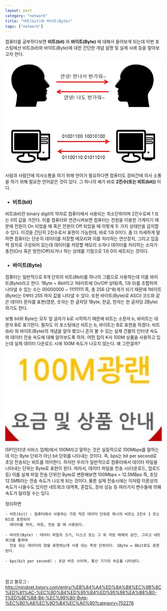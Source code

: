 ```yaml
---
layout: post
category: "network"
title: "비트(bit)와 바이트(Byte)"
tags: ["network"]
---
```

컴퓨터를 공부하다보면 **비트(bit)** 와 **바이트(Byte)** 에 대해서 들어보게 되는데 이번 포스팅에선 비트(bit)와 바이트(Byte)에 대한 간단한 개념 설명 및 실제 사례 등을 알아보고자 한다.

<img src="https://github.com/P00HP00H/P00HP00H.github.io/blob/master/img/network/2.JPG?raw=true" width="750px">

사람과 사람간에 의사소통을 하기 위해 언어가 필요하다면 컴퓨터도 장비간에 의사 소통을 하기 위해 필요한 언어같은 것이 있다. 그 하나의 예가 바로 **2진수(또는 비트(bit))** 이다.<br>


- <h3>비트(bit)</h3>

비트(bit)란 binary digit의 약자로 컴퓨터에서 사용되는 최소단위이며 2진수로써 1 또는 0의 값을 가진다. 이를 컴퓨터와 연관시켜보면 컴퓨터는 전원을 이용한 기계이기 때문에 전원이 On 되었을 때 혹은 전원이 Off 되었을 때 이렇게 두 가지 상태만을 감지할 수 있다. 이것을 간단히 2진수로서 표현이 가능한데, 바로 1과 0이다. 좀 더 자세하게 말하면 컴퓨터는 단순히 데이터를 저장할 메모리와 이를 처리하는 연산장치, 그리고 입출력 장치로 구성되어 있는데 데이터를 저장할 메모리 소자나 데이터를 처리하는 소자가 충전(On) 혹은 방전(Off)되거나 하는 상태를 기점으로 1과 0이 세트되는 것이다. <br>

- <h3>바이트(Byte)</h3>

컴퓨터는 일반적으로 8개 단위의 비트(8bit)를 하나의 그룹으로 사용하는데 이를 바이트(Byte)라고 한다. 1Byte = 8bit이고 1바이트에 On/Off 상태(즉, 1과 0)를 조합하여 나타낼 수 있는 수는 00000000 ~ 11111111 즉, 총 256 (2^8)개가 되기 때문에 1바이트(Byte)는 0부터 255 까지 값을 나타낼 수 있다. 또한 바이트(Byte)로 ASCII 코드와 같은 데이터 문자를 표현(영문, 숫자는 한 글자당 1Byte, 한글, 한자는 한 글자당 2Byte)하기도 한다.



보통 bit와 Byte는 모두 앞 글자가 b로 시작하기 때문에 비트는 소문자 b, 바이트는 대문자 B로 표기한다. 필자도 이 포스팅에선 비트는 b, 바이트는 B로 표현을 하겠다. 비트(bit) 와 바이트(Byte)의 개념을 알아 봤으니 흔히 볼 수 있는 실제 건물의 인터넷 속도와 데이터 전송 속도에 대해 알아보도록 하자. 어떤 집이 K사 100M 상품을 사용하고 있는데 실제 데이터 다운로드 시에 100M 속도가 나오지 않는다. 왜 그런걸까? 

<img src="https://github.com/P00HP00H/P00HP00H.github.io/blob/master/img/network/1.JPG?raw=true" width="750px">

ISP(인터넷 서비스 업체)에서 100M라고 말하는 것은 실질적으로 100Mbps를 말하는데 이는 Byte 단위가 아닌 bit 단위를 나타내는 것이다. 즉, bps는 bit per second로 초당 전송되는 비트를 의미한다. 하지만 우리가 일반적으로 컴퓨터에서 데이터 파일을 나타내는 단위는 Byte로 표현이 된다. 따라서, 데이터 파일을 전송 시(다운로드, 업로드 등) 이를 실제 파일 전송 단위인 Byte로 변환해보면 100Mbps = 12.5MBps 즉, 초당 12.5MB라는 전송 속도가 나오게 되는 것이다. 물론 실제 전송시에는 이처럼 이론상의 속도가 나올수도 있지만 네트워크 대역폭, 혼잡도, 장비 성능 등 여러가지 변수들에 의해 속도가 달라질 수는 있다.<br>


정리하면

```
- 비트(bit) : 컴퓨터에서 사용하는 가장 작은 데이터 단위로 하나의 비트는 2진수 1 또는 0으로 표현되어
  데이터를 처리, 저장, 전송 할 때 사용된다.
  
- 바이트(Byte) : 데이터 파일의 크기, 디스크 또는 그 외 저장 매체의 공간, 그리고 네트워크를 통하여 
  전송 되는 데이터의 양을 표현하는데 사용 되는 측정 단위이다. 1Byte = 8bit로도 표현된다.
  
- bps(bit per second) : 초당 비트 수이며, 통신 기기의 속도를 나타낸다.
```

<br><br>
참고 블로그 : http://mindnet.tistory.com/entry/%EB%84%A4%ED%8A%B8%EC%9B%8C%ED%81%AC-%EC%9D%B4%ED%95%B4%ED%95%98%EA%B8%B0-1%ED%8E%B8-Bit-%EC%99%80-Byte-%EC%B0%A8%EC%9D%B4%EC%A0%90?category=702276

